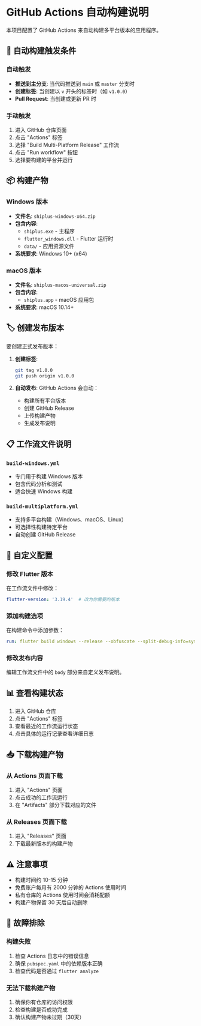 # GitHub Actions 自动构建说明

本项目配置了 GitHub Actions 来自动构建多平台版本的应用程序。

## 🚀 自动构建触发条件

### 自动触发
- **推送到主分支**: 当代码推送到 `main` 或 `master` 分支时
- **创建标签**: 当创建以 `v` 开头的标签时（如 `v1.0.0`）
- **Pull Request**: 当创建或更新 PR 时

### 手动触发
1. 进入 GitHub 仓库页面
2. 点击 "Actions" 标签
3. 选择 "Build Multi-Platform Release" 工作流
4. 点击 "Run workflow" 按钮
5. 选择要构建的平台并运行

## 📦 构建产物

### Windows 版本
- **文件名**: `shiplus-windows-x64.zip`
- **包含内容**:
  - `shiplus.exe` - 主程序
  - `flutter_windows.dll` - Flutter 运行时
  - `data/` - 应用资源文件
- **系统要求**: Windows 10+ (x64)

### macOS 版本
- **文件名**: `shiplus-macos-universal.zip`
- **包含内容**:
  - `shiplus.app` - macOS 应用包
- **系统要求**: macOS 10.14+

## 🏷️ 创建发布版本

要创建正式发布版本：

1. **创建标签**:
   ```bash
   git tag v1.0.0
   git push origin v1.0.0
   ```

2. **自动发布**: GitHub Actions 会自动：
   - 构建所有平台版本
   - 创建 GitHub Release
   - 上传构建产物
   - 生成发布说明

## 📋 工作流文件说明

### `build-windows.yml`
- 专门用于构建 Windows 版本
- 包含代码分析和测试
- 适合快速 Windows 构建

### `build-multiplatform.yml`
- 支持多平台构建（Windows、macOS、Linux）
- 可选择性构建特定平台
- 自动创建 GitHub Release

## 🔧 自定义配置

### 修改 Flutter 版本
在工作流文件中修改：
```yaml
flutter-version: '3.19.4'  # 改为你需要的版本
```

### 添加构建选项
在构建命令中添加参数：
```yaml
run: flutter build windows --release --obfuscate --split-debug-info=symbols
```

### 修改发布内容
编辑工作流文件中的 `body` 部分来自定义发布说明。

## 📊 查看构建状态

1. 进入 GitHub 仓库
2. 点击 "Actions" 标签
3. 查看最近的工作流运行状态
4. 点击具体的运行记录查看详细日志

## 📥 下载构建产物

### 从 Actions 页面下载
1. 进入 "Actions" 页面
2. 点击成功的工作流运行
3. 在 "Artifacts" 部分下载对应的文件

### 从 Releases 页面下载
1. 进入 "Releases" 页面
2. 下载最新版本的构建产物

## ⚠️ 注意事项

- 构建时间约 10-15 分钟
- 免费账户每月有 2000 分钟的 Actions 使用时间
- 私有仓库的 Actions 使用时间会消耗配额
- 构建产物保留 30 天后自动删除

## 🐛 故障排除

### 构建失败
1. 检查 Actions 日志中的错误信息
2. 确保 `pubspec.yaml` 中的依赖版本正确
3. 检查代码是否通过 `flutter analyze`

### 无法下载构建产物
1. 确保你有仓库的访问权限
2. 检查构建是否成功完成
3. 确认构建产物未过期（30天）
